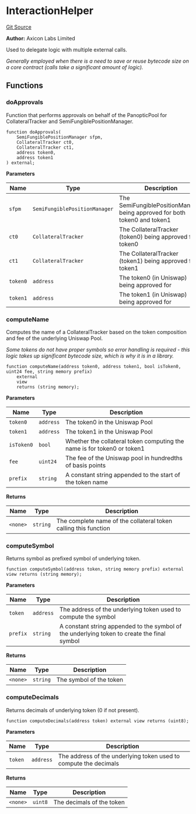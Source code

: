 # InteractionHelper
[Git Source](https://github.com/code-423n4/2024-06-panoptic/blob/a868cbaf8b56e1739446f63a0ed03b03b5f60685/contracts/libraries/InteractionHelper.sol)

**Author:**
Axicon Labs Limited

Used to delegate logic with multiple external calls.

*Generally employed when there is a need to save or reuse bytecode size
on a core contract (calls take a significant amount of logic).*


## Functions
### doApprovals

Function that performs approvals on behalf of the PanopticPool for CollateralTracker and SemiFungiblePositionManager.


```solidity
function doApprovals(
    SemiFungiblePositionManager sfpm,
    CollateralTracker ct0,
    CollateralTracker ct1,
    address token0,
    address token1
) external;
```
**Parameters**

|Name|Type|Description|
|----|----|-----------|
|`sfpm`|`SemiFungiblePositionManager`|The SemiFungiblePositionManager being approved for both token0 and token1|
|`ct0`|`CollateralTracker`|The CollateralTracker (token0) being approved for token0|
|`ct1`|`CollateralTracker`|The CollateralTracker (token1) being approved for token1|
|`token0`|`address`|The token0 (in Uniswap) being approved for|
|`token1`|`address`|The token1 (in Uniswap) being approved for|


### computeName

Computes the name of a CollateralTracker based on the token composition and fee of the underlying Uniswap Pool.

*Some tokens do not have proper symbols so error handling is required - this logic takes up significant bytecode size, which is why it is in a library.*


```solidity
function computeName(address token0, address token1, bool isToken0, uint24 fee, string memory prefix)
    external
    view
    returns (string memory);
```
**Parameters**

|Name|Type|Description|
|----|----|-----------|
|`token0`|`address`|The token0 in the Uniswap Pool|
|`token1`|`address`|The token1 in the Uniswap Pool|
|`isToken0`|`bool`|Whether the collateral token computing the name is for token0 or token1|
|`fee`|`uint24`|The fee of the Uniswap pool in hundredths of basis points|
|`prefix`|`string`|A constant string appended to the start of the token name|

**Returns**

|Name|Type|Description|
|----|----|-----------|
|`<none>`|`string`|The complete name of the collateral token calling this function|


### computeSymbol

Returns symbol as prefixed symbol of underlying token.


```solidity
function computeSymbol(address token, string memory prefix) external view returns (string memory);
```
**Parameters**

|Name|Type|Description|
|----|----|-----------|
|`token`|`address`|The address of the underlying token used to compute the symbol|
|`prefix`|`string`|A constant string appended to the symbol of the underlying token to create the final symbol|

**Returns**

|Name|Type|Description|
|----|----|-----------|
|`<none>`|`string`|The symbol of the token|


### computeDecimals

Returns decimals of underlying token (0 if not present).


```solidity
function computeDecimals(address token) external view returns (uint8);
```
**Parameters**

|Name|Type|Description|
|----|----|-----------|
|`token`|`address`|The address of the underlying token used to compute the decimals|

**Returns**

|Name|Type|Description|
|----|----|-----------|
|`<none>`|`uint8`|The decimals of the token|


